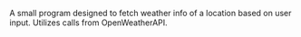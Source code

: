 A small program designed to fetch weather info of a location based on user input. Utilizes calls from OpenWeatherAPI.